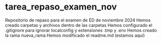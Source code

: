 # tarea_repaso_examen_nov
Repositorio de repaso para el examen de ED de noviembre 2024
Hemos creado carpetas y archivos dentro de las carpetas
Hemos configurado el .gitignore para ignorar localconfig y extensiones .tmp y .env
Hemos creado la rama nueva_rama
Hemos modificado el readme.md (estamos aquí)